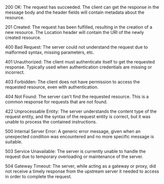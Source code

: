 200 OK: The request has succeeded. The client can get the response in the message body and the header fields will contain metadata about the resource.

201 Created: The request has been fulfilled, resulting in the creation of a new resource. The Location header will contain the URI of the newly created resource.

400 Bad Request: The server could not understand the request due to malformed syntax, missing parameters, etc.

401 Unauthorized: The client must authenticate itself to get the requested response. Typically used when authentication credentials are missing or incorrect.

403 Forbidden: The client does not have permission to access the requested resource, even with authentication.

404 Not Found: The server can't find the requested resource. This is a common response for requests that are not found.

422 Unprocessable Entity: The server understands the content type of the request entity, and the syntax of the request entity is correct, but it was unable to process the contained instructions.

500 Internal Server Error: A generic error message, given when an unexpected condition was encountered and no more specific message is suitable.

503 Service Unavailable: The server is currently unable to handle the request due to temporary overloading or maintenance of the server.

504 Gateway Timeout: The server, while acting as a gateway or proxy, did not receive a timely response from the upstream server it needed to access in order to complete the request.